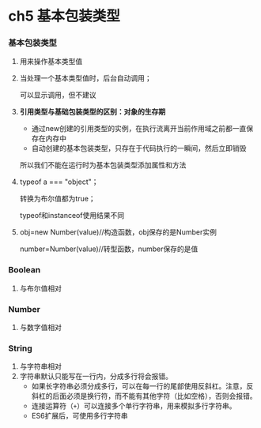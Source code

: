 # ch5 基本包装类型

### 基本包装类型

1. 用来操作基本类型值

2. 当处理一个基本类型值时，后台自动调用；

   可以显示调用，但不建议

3. **引用类型与基础包装类型的区别：对象的生存期**

   - 通过new创建的引用类型的实例，在执行流离开当前作用域之前都一直保存在内存中
   - 自动创建的基本包装类型，只存在于代码执行的一瞬间，然后立即销毁

   所以我们不能在运行时为基本包装类型添加属性和方法

4. typeof a === "object"；

   转换为布尔值都为true；

   typeof和instanceof使用结果不同

5. obj=new Number(value)//构造函数，obj保存的是Number实例

   number=Number(value)//转型函数，number保存的是值

### Boolean

1. 与布尔值相对


### Number

1. 与数字值相对

### String

1. 与字符串相对
2. 字符串默认只能写在一行内，分成多行将会报错。
   - 如果长字符串必须分成多行，可以在每一行的尾部使用反斜杠。注意，反斜杠的后面必须是换行符，而不能有其他字符（比如空格），否则会报错。
   - 连接运算符（`+`）可以连接多个单行字符串，用来模拟多行字符串。
   - ES6扩展后，可使用多行字符串